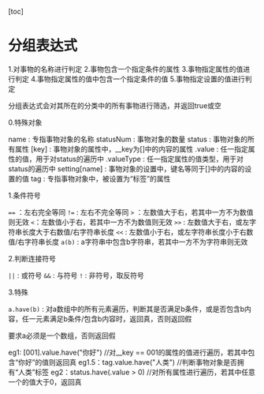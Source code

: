 [toc]

# 分组表达式

1.对事物的名称进行判定
2.事物包含一个指定条件的属性
3.事物指定属性的值进行判定
4.事物指定属性的值中包含一个指定条件的值
5.事物指定设置的值进行判定

分组表达式会对其所在的分类中的所有事物进行筛选，并返回true或空

0.特殊对象

name : 专指事物对象的名称
statusNum : 事物对象的数量
status : 事物对象的所有属性
[key] : 事物对象的属性中，__key为[]中的内容的属性
	.value : 任一指定属性的值，用于对status的遍历中
	.valueType : 任一指定属性的值类型，用于对status的遍历中
setting[name] : 事物对象的设置中，键名等同于[]中的内容的设置的值
tag : 专指事物对象中，被设置为“标签”的属性

1.条件符号

`==` ：左右完全等同
`!=` : 左右不完全等同
`>` ：左数值大于右，若其中一方不为数值则无效
`<`：左数值小于右，若其中一方不为数值则无效
`>>` : 左数值大于右，或左字符串长度大于右数值/右字符串长度
`<<` : 左数值小于右，或左字符串长度小于右数值/右字符串长度
`a(b)` : a字符串中包含b字符串，若其中一方不为字符串则无效

2.判断连接符号

`||` : 或符号
`&&` : 与符号
`!` : 非符号，取反符号

3.特殊

`a.have(b)` : 对a数组中的所有元素遍历，判断其是否满足b条件，或是否包含b内容，任一元素满足b条件/包含b内容时，返回真，否则返回假

要求a必须是一个数组，否则返回假

eg1: [001].value.have("你好") //对__key == 001的属性的值进行遍历，若其中包含“你好”的值则返回真
eg1.5：tag.value.have("人类") //判断事物对象是否拥有“人类”标签
eg2：status.have(.value > 0) //对所有属性进行遍历，若其中任意一个的值大于0，返回真

